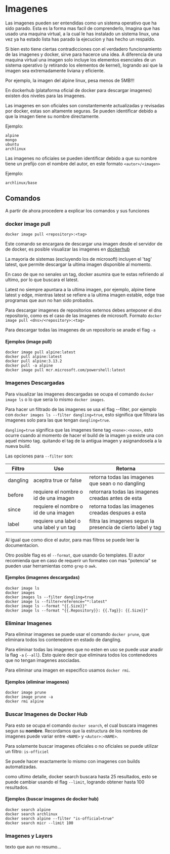# Imagenes

Las imagenes pueden ser entendidas como un sistema operativo que ha sido parado. Esta es la forma mas facil de comprenderlo, Imagina que has usado una maquina virtual, a la cual le has instalado un sistema linux, una vez ya ha estado lista has parado la ejecucion y has hecho un respaldo.

Si bien esto tiene ciertas contradicciones con el verdadero funcionamiento de las imagenes y docker, sirve para hacerce una idea. A diferencia de una maquina virtual una imagen solo incluye los elementos esenciales de un sistema operativo (y retirando los elementos de kernel), logrando asi que la imagen sea extremadamente liviana y eficiente.

Por ejemplo, la imagen del alpine linux, pesa menos de 5MB!!!

En dockerhub (plataforma oficial de docker para descargar imagenes) existen dos niveles para las imagenes.

Las imagenes en son oficiales son constantemente actualizadas y revisadas por docker, estas son altamente seguras. Se pueden identificar debido a que la imagen tiene su nombre directamente.

Ejemplo:

```shell
alpine
mongo
ubuntu
archlinux
```

Las imagenes no oficiales se pueden identificar debido a que su nombre tiene un prefijo con el nombre del autor, en este formato ```<autor>/<imagen>```

Ejemplo:

```shell
archlinux/base
```

## Comandos

A partir de ahora procedere a explicar los comandos y sus funciones

### docker image pull

```shell
docker image pull <repository>:<tag>
```

Este comando se encargara de descargar una imagen desde el servidor de de docker, es posible visualizar las imagenes en [dockerhub](https://hub.docker.com/)

La mayoria de sistemas (excluyendo los de microsoft) incluyen el 'tag' latest, que permite descargar la ultima imagen disponible al momento.

En caso de que no senales un tag, docker asumira que te estas refiriendo al ultimo, por lo que buscara el latest.

Latest no siempre apuntara a la ultima imagen, por ejemplo, alpine tiene latest y edge, mientras latest se refiere a la ultima imagen estable, edge trae programas que aun no han sido probados.

Para descargar imagenes de repositorios externos debes anteponer el dns repositorio, como es el caso de las imagenes de microsoft. Formato ```docker image pull <dns>/<repository>:<tag>```

Para descargar todas las imagenes de un repositorio se anade el flag ```-a```

#### Ejemplos (image pull)

```shell
docker image pull alpine:latest
docker pull alpine:latest
docker pull alpine:3.13.2
docker pull -a alpine
docker image pull mcr.microsoft.com/powershell:latest
```

### Imagenes Descargadas

Para visualizar las imagenes descargadas se ocupa el comando ```docker image ls``` o lo que seria lo mismo ```docker images```.

Para hacer un filtrado de las imagenes se usa el flag --filter, por ejemplo con ```docker images ls --filter dangling=true```, esto significa que filtrara las imagenes solo para las que tengan ```dangling=true```.

```dangling=true``` significa que las imagenes tiene tag ```<none>:<none>```, esto ocurre cuando al momento de hacer el build de la imagen ya existe una con aquel mismo tag.  quitando el tag de la antigua imagen y asignandosela a la nueva build.

Las opciones para ```--filter``` son:

| Filtro | Uso | Retorna |
|-|-|-|
|dangling | aceptra true or false | retorna todas las imagenes que sean o no dangling |
| before | requiere el nombre o id de una imagen | retornara todas las imagenes creadas antes de esta |
| since | requiere el nombre o id de una imagen | retorna todas las imagenes creadas despues a esta |
| label | requiere una label o una label y un tag | filtra las imagenes segun la presencia de cierto label y tag |

Al igual que como dice el autor, para mas filtros se puede leer la documentacion.

Otro posible flag es el ```--format```, que usando Go templates. El autor recomienda que en caso de requerir un formateo con mas "potencia" se pueden usar herramientas como ```grep``` o ```awk```.

#### Ejemplos (imagenes descargadas)

```shell
docker image ls
docker images
docker images ls --filter dangling=true
docker image ls --filter=reference="*:latest"
docker image ls --format "{{.Size}}"
docker image ls --format "{{.Repository}}: {{.Tag}}: {{.Size}}"
```

### Eliminar Imagenes

Para eliminar imagenes se puede usar el comando ```docker prune```, que eliminara todos los contenedore en estado de dangling.

Para eliminar todas las imagenes que no esten en uso se puede usar anadir la flag ```-a``` (```--all```). Esto quiere decir que eliminara todos los contenedores que no tengan imagenes asociadas.

Para eliminar una imagen en especifico usamos ```docker rmi```.

#### Ejemplos (eliminar imagenes)

```shell
docker image prune
docker image prune -a
docker rmi alpine
```

### Buscar Imagenes de Docker Hub

Para esto se ocupa el comando ```docker search```, el cual buscara imagenes segun su **nombre**. Recordamos que la estructura de los nombres de imagenes puede variar entre ```<NAME>``` y ```<Autor>:<NAME>```.

Para solamente buscar imagenes oficiales o no oficiales se puede utilizar un filtro: ```is-officiel```

Se puede hacer exactamente lo mismo con imagenes con builds automatizadas.

como ultimo detalle, docker search buscara hasta 25 resultados, esto se puede cambiar usando el flag ```--limit```, logrando obtener hasta 100 resultados.

#### Ejemplos (buscar imagenes de docker hub)

```shell
docker search alpine
docker search archlinux
docker search alpine --filter "is-official=true"
docker search micr --limit 100
```

### Imagenes y Layers

texto que aun no resumo...
